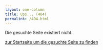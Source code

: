 ```yaml
---
layout: one-column
title: Ups... (404)
permalink: /404.html
---
```

Die gesuchte Seite existiert nicht.

<a href="/" class="button"><i class="fi-arrow-right"></i> zur Startseite um die gesuchte Seite zu finden</a>

<!-- Matomo (Piwik) -->
<script type="text/javascript">
  var _paq = _paq || [];
  /* tracker methods like "setCustomDimension" should be called before "trackPageView" */
  _paq.push(["setCookieDomain", "*.www.sinndrin.ch"]);
  _paq.push(["setDomains", ["*.www.sinndrin.ch","*.support.sinndrin.org","*.www.sinndrin-shop.ch"]]);
  _paq.push(["enableCrossDomainLinking"]);
  _paq.push(['trackPageView']);
  _paq.push(['enableLinkTracking']);
  (function() {
    var u="//www.sinndrin.org/piwik/";
    _paq.push(['setTrackerUrl', u+'piwik.php']);
    _paq.push(['setSiteId', '3']);
    var d=document, g=d.createElement('script'), s=d.getElementsByTagName('script')[0];
    g.type='text/javascript'; g.async=true; g.defer=true; g.src=u+'piwik.js'; s.parentNode.insertBefore(g,s);
  })();
</script>
<noscript><p><img src="//www.sinndrin.org/piwik/piwik.php?idsite=3&rec=1" style="border:0;" alt="" /></p></noscript>
<!-- End Matomo (Piwik) Code -->
